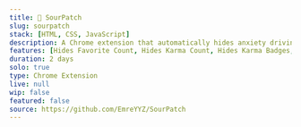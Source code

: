 ```yaml
---
title: 🍋 SourPatch
slug: sourpatch
stack: [HTML, CSS, JavaScript]
description: A Chrome extension that automatically hides anxiety driving "eksisozluk.com" features.
features: [Hides Favorite Count, Hides Karma Count, Hides Karma Badges, Hides All Eksi Seyler References, Hides Pena Videos]
duration: 2 days
solo: true
type: Chrome Extension
live: null
wip: false
featured: false
source: https://github.com/EmreYYZ/SourPatch
---
```

